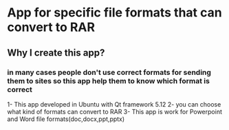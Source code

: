 # App for specific file formats that can convert to RAR
## Why I create this app?
### in many cases people don't use correct formats for sending them to sites so this app help them to know which format is correct
1- This app developed in Ubuntu with Qt framework 5.12
2- you can choose what kind of formats can convert to RAR
3- This app is work for Powerpoint and Word file formats(doc,docx,ppt,pptx)
